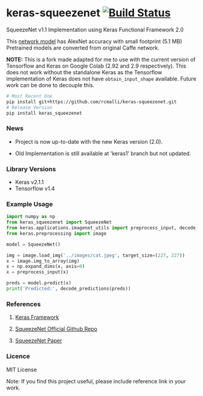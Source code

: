 # keras-squeezenet [![Build Status](https://travis-ci.org/rcmalli/keras-squeezenet.svg?branch=master)](https://travis-ci.org/rcmalli/keras-squeezenet)
SqueezeNet v1.1 Implementation using Keras Functional Framework 2.0

This [network model](https://github.com/rcmalli/keras-squeezenet/blob/master/images/SqueezeNet.png) has AlexNet accuracy with small footprint (5.1 MB)
Pretrained models are converted from original Caffe network.

__NOTE:__ This is a fork made adapted for me to use with the current version of Tensorflow and Keras on Google Colab (2.92 and 2.9 respectively). This does not work without the standalone Keras as the Tensorflow implementation of Keras does not have ```obtain_input_shape``` available. Future work can be done to decouple this.




~~~bash
# Most Recent One
pip install git+https://github.com/rcmalli/keras-squeezenet.git
# Release Version
pip install keras_squeezenet
~~~

### News

- Project is now up-to-date with the new Keras version (2.0).

- Old Implementation is still available at 'keras1' branch but not updated.

### Library Versions

- Keras v2.1.1
- Tensorflow v1.4

### Example Usage

~~~python
import numpy as np
from keras_squeezenet import SqueezeNet
from keras.applications.imagenet_utils import preprocess_input, decode_predictions
from keras.preprocessing import image

model = SqueezeNet()

img = image.load_img('../images/cat.jpeg', target_size=(227, 227))
x = image.img_to_array(img)
x = np.expand_dims(x, axis=0)
x = preprocess_input(x)

preds = model.predict(x)
print('Predicted:', decode_predictions(preds))

~~~


### References

1) [Keras Framework](www.keras.io)

2) [SqueezeNet Official Github Repo](https://github.com/DeepScale/SqueezeNet)

3) [SqueezeNet Paper](http://arxiv.org/abs/1602.07360)


### Licence 

MIT License 

Note: If you find this project useful, please include reference link in your work.
